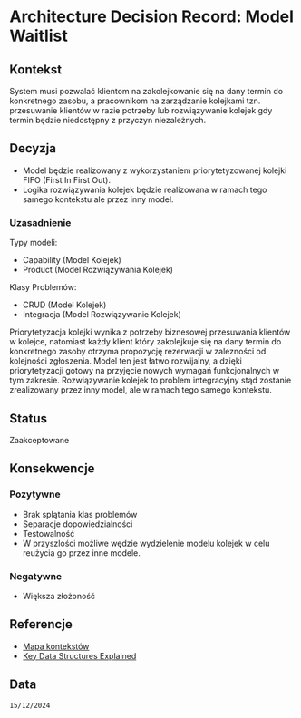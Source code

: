# Architecture Decision Record: Model Waitlist

## Kontekst

System musi pozwalać klientom na zakolejkowanie się na dany termin do konkretnego zasobu, a pracownikom na zarządzanie kolejkami tzn. przesuwanie klientów w razie potrzeby lub rozwiązywanie kolejek gdy termin będzie niedostępny z przyczyn niezależnych.  

## Decyzja

- Model będzie realizowany z wykorzystaniem priorytetyzowanej kolejki FIFO (First In First Out). 
- Logika rozwiązywania kolejek będzie realizowana w ramach tego samego kontekstu ale przez inny model. 

### Uzasadnienie

Typy modeli:
- Capability (Model Kolejek)
- Product (Model Rozwiązywania Kolejek)

Klasy Problemów:
- CRUD (Model Kolejek)
- Integracja (Model Rozwiązywanie Kolejek)

Priorytetyzacja kolejki wynika z potrzeby biznesowej przesuwania klientów w kolejce, natomiast każdy klient który zakolejkuje się na dany termin do konkretnego zasoby otrzyma propozycję rezerwacji w zalezności od kolejności zgłoszenia. Model ten jest łatwo rozwijalny, a dzięki priorytetyzacji gotowy na przyjęcie nowych wymagań funkcjonalnych w tym zakresie. Rozwiązywanie kolejek to problem integracyjny stąd zostanie zrealizowany przez inny model, ale w ramach tego samego kontekstu.

## Status

Zaakceptowane

## Konsekwencje

### Pozytywne
- Brak splątania klas problemów
- Separacje dopowiedzialności
- Testowalność
- W przyszlości możliwe wędzie wydzielenie modelu kolejek w celu reużycia go przez inne modele.

### Negatywne
- Większa złożoność

## Referencje
- [Mapa kontekstów](https://github.com/wrzchwc/software-system-design/blob/main/1/README.md#mapa-kontekst%C3%B3w)
- [Key Data Structures Explained](https://levelup.gitconnected.com/queue-deque-and-priority-queue-key-data-structures-explained-1509f133d4c5)

## Data

``15/12/2024``